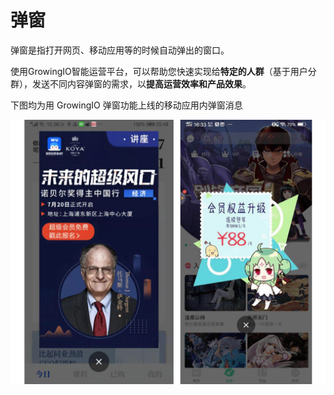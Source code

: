 # 弹窗

弹窗是指打开网页、移动应用等的时候自动弹出的窗口。

使用GrowingIO智能运营平台，可以帮助您快速实现给**特定的人群**（基于用户分群），发送不同内容弹窗的需求，以**提高运营效率和产品效果**。 

下图均为用 GrowingIO 弹窗功能上线的移动应用内弹窗消息

![](../../.gitbook/assets/image%20%28208%29.png)

